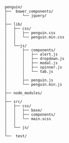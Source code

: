     penguin/
    ├──  bower_components/
    │       └── jquery/
    │
    ├── lib/
    │   ├── css/
    │   │   ├── penguin.css
    │   │   └── penguin.min.css
    │   │
    │   └──js/
    │       ├── components/
    │       │   ├── alert.js
    │       │   ├── dropdown.js
    │       │   ├── modal.js
    │       │   ├── spinner.js
    │       │   └── tab.js
    │       │
    │       ├── penguin.js
    │       └── penguin.min.js
    │
    ├── node_modules/
    │
    ├── src/
    │   ├── css/
    │   │   ├── base/
    │   │   ├── components/
    │   │   └── main.scss
    │   │
    │   └── js/
    │
    └──  test/
